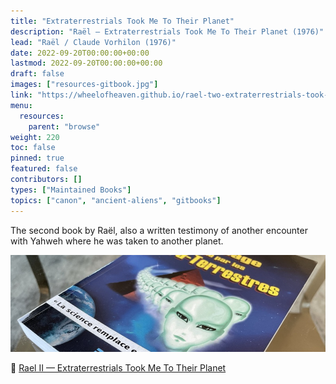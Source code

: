 ```yaml
---
title: "Extraterrestrials Took Me To Their Planet"
description: "Raël — Extraterrestrials Took Me To Their Planet (1976)"
lead: "Raël / Claude Vorhilon (1976)"
date: 2022-09-20T00:00:00+00:00
lastmod: 2022-09-20T00:00:00+00:00
draft: false
images: ["resources-gitbook.jpg"]
link: "https://wheelofheaven.github.io/rael-two-extraterrestrials-took-me-to-their-planet/"
menu:
  resources:
    parent: "browse"
weight: 220
toc: false
pinned: true
featured: false
contributors: []
types: ["Maintained Books"]
topics: ["canon", "ancient-aliens", "gitbooks"]
---
```


The second book by Raël, also a written testimony of another encounter with Yahweh where he was taken to another planet.

![Image](images/le-message-book.jpg "Extraterrestrials Took Me To Their Planet, 1976 — Raël")

📖  [Rael II — Extraterrestrials Took Me To Their Planet](https://wheelofheaven.github.io/rael-two-extraterrestrials-took-me-to-their-planet/)
